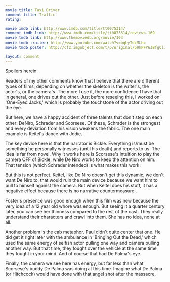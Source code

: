 ```yaml
---
movie title: Taxi Driver
comment title: Traffic
rating: 

movie imdb link: http://www.imdb.com/title/tt0075314/
comment imdb link: http://www.imdb.com/title/tt0075314/reviews-169
movie tmdb link: http://www.themoviedb.org/movie/103
movie tmdb trailer: http://www.youtube.com/watch?v=bqLyTdcMLhc
movie tmdb poster: http://cf2.imgobject.com/t/p/original/p9kPFY6JBfgClJoJykWHOHwnqPW.jpg

layout: comment
---
```


Spoilers herein.

Readers of my other comments know that I believe that there are different types of films, depending on whether the skeleton is the writer's, the actor's, or the camera's. The more I use it, the more confidence I have that in general, one drives out the other. Just before reseeing this, I worked on 'One-Eyed Jacks,' which is probably the touchstone of the actor driving out the eye.

But here, we have a happy accident of three talents that don't step on each other: DeNiro, Schrader and Scorsese. Of these, Schrader is the strongest and every deviation from his vision weakens the fabric. The one main example is Keitel's dance with Jodie.

The key device here is that the narrator is Bickle. Everything is/must be something he personally witnesses (until his death) and reports to us. The idea is far from novel. Why it works here is Scorsese's intuition to play the camera OFF of Bickle, while De Niro works to keep the attention on him. That tension (which Schrader intended) is what makes this work.

But this is not perfect. Keitel, like De Niro doesn't get this dynamic; we don't want De Niro to, that would ruin the main device because we want him to pull to himself against the camera. But when Keitel does his stuff, it has a negative effect because there is no narrative countermeasure..

Foster's presence was good enough when this film was new because the very idea of a 12 year old whore was enough. But seeing it a quarter century later, you can see her thinness compared to the rest of the cast. They really understand their characters and crawl into them. She has no idea, none at all.

Another problem is the cab metaphor. Paul didn't quite center that one. He did get it right later with the ambulance in 'Bringing Out the Dead,' which used the same energy of selfish actor pulling one way and camera pulling another way. But that time, they fought over the vehicle at the same time they fought in your mind. And of course that had De Palma's eye.

Finally, the camera we see here has energy, but far less than what Scorsese's buddy De Palma was doing at this time. Imagine what De Palma (or Hitchcock) would have done with that angel shot after the massacre.